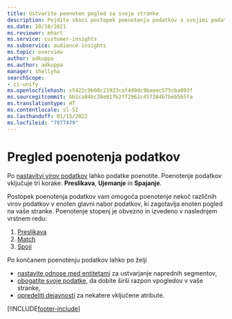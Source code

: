 ```yaml
---
title: Ustvarite poenoten pogled za svoje stranke
description: Pojdite skozi postopek poenotenja podatkov s svojimi podatki, da ustvarite en sam glavni nabor profilov strank.
ms.date: 10/18/2021
ms.reviewer: mhart
ms.service: customer-insights
ms.subservice: audience-insights
ms.topic: overview
author: adkuppa
ms.author: adkuppa
manager: shellyha
searchScope:
- ci-unify
ms.openlocfilehash: c5422c9b60c21923caf4d9dc9baeec575cba093f
ms.sourcegitcommit: bb1ca84bc38e81fb2ff2961c457384b7beb5b5fa
ms.translationtype: HT
ms.contentlocale: sl-SI
ms.lasthandoff: 01/15/2022
ms.locfileid: "7977479"
---
```

# <a name="data-unification-overview"></a>Pregled poenotenja podatkov

Po [nastavitvi virov podatkov](data-sources.md) lahko podatke poenotite. Poenotenje podatkov vključuje tri korake: **Preslikava**, **Ujemanje** in **Spajanje**.

Postopek poenotenja podatkov vam omogoča poenotenje nekoč različnih virov podatkov v enoten glavni nabor podatkov, ki zagotavlja enoten pogled na vaše stranke. Poenotenje stopenj je obvezno in izvedeno v naslednjem vrstnem redu:

1. [Preslikava](map-entities.md)
2. [Match](match-entities.md)
3. [Spoji](merge-entities.md)

Po končanem poenotenju podatkov lahko po želji

- [nastavite odnose med entitetami](relationships.md) za ustvarjanje naprednih segmentov,
- [obogatite svoje podatke](enrichment-hub.md), da dobite širši razpon vpogledov v vaše stranke,
- [opredeliti dejavnosti](activities.md) za nekatere vključene atribute.


[!INCLUDE[footer-include](../includes/footer-banner.md)]